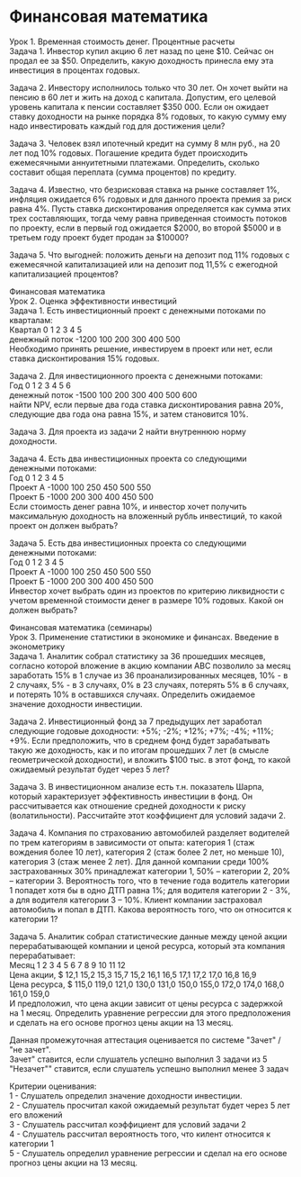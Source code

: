 # Финансовая математика                  
Урок 1. Временная стоимость денег. Процентные расчеты                       
Задача 1. Инвестор купил акцию 6 лет назад по цене $10. Сейчас он продал ее за $50. Определить, какую доходность принесла ему эта инвестиция в процентах годовых.                               
                 
Задача 2. Инвестору исполнилось только что 30 лет. Он хочет выйти на пенсию в 60 лет и жить на доход с капитала. Допустим, его целевой уровень капитала к пенсии составляет $350 000. Если он ожидает ставку доходности на рынке порядка 8% годовых, то какую сумму ему надо инвестировать каждый год для достижения цели?                        
                       
Задача 3. Человек взял ипотечный кредит на сумму 8 млн руб., на 20 лет под 10% годовых. Погашение кредита будет происходить ежемесячными аннуитетными платежами. Определить, сколько составит общая переплата (сумма процентов) по кредиту.                                  
                       
Задача 4. Известно, что безрисковая ставка на рынке составляет 1%, инфляция ожидается 6% годовых и для данного проекта премия за риск равна 4%. Пусть ставка дисконтирования определяется как сумма этих трех составляющих, тогда чему равна приведенная стоимость потоков по проекту, если в первый год ожидается $2000, во второй $5000 и в третьем году проект будет продан за $10000?                         
                  
Задача 5. Что выгодней: положить деньги на депозит под 11% годовых с ежемесячной капитализацией или на депозит под 11,5% с ежегодной капитализацией процентов?                       
                      
                                             
Финансовая математика                                           
Урок 2. Оценка эффективности инвестиций                                    
Задача 1. Есть инвестиционный проект с денежными потоками по кварталам:                               
Квартал 0 1 2 3 4 5                                      
денежный поток -1200 100 200 300 400 500                                       
Необходимо принять решение, инвестируем в проект или нет, если ставка дисконтирования 15% годовых.                        
                             
Задача 2. Для инвестиционного проекта с денежными потоками:                           
Год 0 1 2 3 4 5 6                                 
денежный поток -1500 100 200 300 400 500 600                              
найти NPV, если первые два года ставка дисконтирования равна 20%, следующие два года она равна 15%, и затем становится 10%.                              
                        
Задача 3. Для проекта из задачи 2 найти внутреннюю норму доходности.                                    
                                  
Задача 4. Есть два инвестиционных проекта со следующими денежными потоками:                             
Год 0 1 2 3 4 5                 
Проект А -1000 100 250 450 500 550                       
Проект Б -1000 200 300 400 450 500                    
Если стоимость денег равна 10%, и инвестор хочет получить максимальную доходность на вложенный рубль инвестиций, то какой проект он должен выбрать?                
                              
Задача 5. Есть два инвестиционных проекта со следующими денежными потоками:                     
Год 0 1 2 3 4 5                            
Проект А -1000 100 250 450 500 550                         
Проект Б -1000 200 300 400 450 500                          
Инвестор хочет выбрать один из проектов по критерию ликвидности с учетом временной стоимости денег в размере 10% годовых. Какой он должен выбрать?                    
                 
                     
                                
                                  

Финансовая математика (семинары)                                            
Урок 3. Применение статистики в экономике и финансах. Введение в эконометрику                     
Задача 1. Аналитик собрал статистику за 36 прошедших месяцев, согласно которой вложение в акцию компании АВС позволило за месяц заработать 15% в 1 случае из 36 проанализированных месяцев, 10% - в 2 случаях, 5% - в 3 случаях, 0% в 23 случаях, потерять 5% в 6 случаях, и потерять 10% в оставшихся случаях. Определить ожидаемое значение доходности инвестиции.                       
                          
Задача 2. Инвестиционный фонд за 7 предыдущих лет заработал следующие годовые доходности: +5%; -2%; +12%; +7%; -4%; +11%; +9%. Если предположить, что в среднем фонд будет зарабатывать такую же доходность, как и по итогам прошедших 7 лет (в смысле геометрической доходности), и вложить $100 тыс. в этот фонд, то какой ожидаемый результат будет через 5 лет?                               
                     
Задача 3. В инвестиционном анализе есть т.н. показатель Шарпа, который характеризует эффективность инвестиции в фонд. Он рассчитывается как отношение средней доходности к риску (волатильности). Рассчитайте этот коэффициент для условий задачи 2.                         
                  
Задача 4. Компания по страхованию автомобилей разделяет водителей по трем категориям в зависимости от опыта: категория 1 (стаж вождения более 10 лет), категория 2 (стаж более 2 лет, но меньше 10), категория 3 (стаж менее 2 лет). Для данной компании среди 100% застрахованных 30% принадлежат категории 1, 50% – категории 2, 20% – категории 3. Вероятность того, что в течение года водитель категории 1 попадет хотя бы в одно ДТП равна 1%; для водителя категории 2 - 3%, а для водителя категории 3 – 10%. Клиент компании застраховал автомобиль и попал в ДТП. Какова вероятность того, что он относится к категории 1?                   
                      
Задача 5. Аналитик собрал статистические данные между ценой акции перерабатывающей компании и ценой ресурса, который эта компания перерабатывает:                       
Месяц 1 2 3 4 5 6 7 8 9 10 11 12                   
Цена акции, $ 12,1 15,2 15,3 15,7 15,2 16,1 16,5 17,1 17,2 17,0 16,8 16,9                         
Цена ресурса, $ 115,0 119,0 121,0 130,0 131,0 150,0 155,0 172,0 174,0 168,0 161,0 159,0                           
И предположил, что цена акции зависит от цены ресурса с задержкой на 1 месяц. Определить уравнение регрессии для этого предположения и сделать на его основе прогноз цены акции на 13 месяц.                  
                            
Данная промежуточная аттестация оценивается по системе "Зачет" / "не зачет".                   
Зачет" ставится, если слушатель успешно выполнил 3 задачи из 5                  
"Незачет"" ставится, если слушатель успешно выполнил менее 3 задач                          
          
Критерии оценивания:             
1 - Слушатель определил значение доходности инвестиции.                
2 - Слушатель просчитал какой ожидаемый результат будет через 5 лет его вложений                  
3 - Слушатель рассчитал коэффициент для условий задачи 2                  
4 - Слушатель рассчитал вероятность того, что килент относится к категории 1                          
5 - Слушатель определил уравнение регрессии и сделал на его основе прогноз цены акции на 13 месяц.                   
